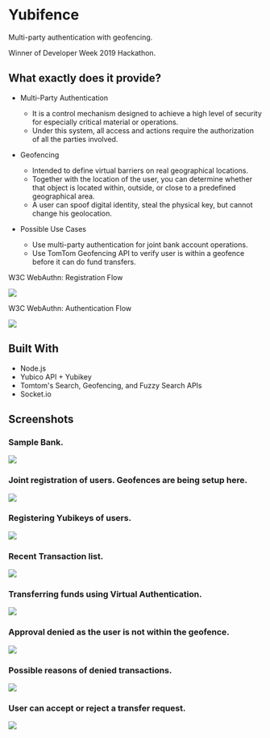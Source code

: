 # Yubifence

Multi-party authentication with geofencing.

Winner of Developer Week 2019 Hackathon.

## What exactly does it provide?

* Multi-Party Authentication
    * It is a control mechanism designed to achieve a high level of security for especially critical material or operations.
    * Under this system, all access and actions require the authorization of all the parties involved.

* Geofencing
    * Intended to define virtual barriers on real geographical locations. 
    * Together with the location of the user, you can determine whether that object is located within, outside, or close to a predefined geographical area.
    * A user can spoof digital identity, steal the physical key, but cannot change his geolocation.

* Possible Use Cases
    * Use multi-party authentication for joint bank account operations.
    * Use TomTom Geofencing API to verify user is within a geofence before it can do fund transfers.

W3C WebAuthn: Registration Flow

<img src="https://i.imgur.com/ogWOJPm.png" style="max-width: 700px">

W3C WebAuthn: Authentication Flow

<img src="https://i.imgur.com/HQ38Dae.png" style="max-width: 700px">

## Built With

* Node.js
* Yubico API + Yubikey
* Tomtom's Search, Geofencing, and Fuzzy Search APIs
* Socket.io

## Screenshots

### Sample Bank.
<img src="https://i.imgur.com/MKHxyro.png" style="max-width: 700px"/>

### Joint registration of users. Geofences are being setup here.
<img src="https://i.imgur.com/7MgQG98.png" style="max-width: 700px"/>

### Registering Yubikeys of users.
<img src="https://i.imgur.com/NHmZcwr.png" style="max-width: 700px"/>

### Recent Transaction list.
<img src="https://i.imgur.com/UFuFqT1.png" style="max-width: 700px"/>

### Transferring funds using Virtual Authentication.
<img src="https://i.imgur.com/cUhvjgt.png" style="max-width: 700px"/>

### Approval denied as the user is not within the geofence.
<img src="https://i.imgur.com/4EKHvbX.png" style="max-width: 700px"/>

### Possible reasons of denied transactions.
<img src="https://i.imgur.com/TkZn81d.png" style="max-width: 700px"/>

### User can accept or reject a transfer request.
<img src="https://i.imgur.com/ptj7P2M.png" style="max-width: 700px"/>


